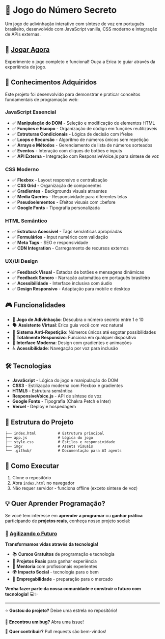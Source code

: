 # 🎯 Jogo do Número Secreto

Um jogo de adivinhação interativo com síntese de voz em português brasileiro, desenvolvido com JavaScript vanilla, CSS moderno e integração de APIs externas.

## 🚀 [Jogar Agora](https://jogo-do-numero-secreto-omega-amber.vercel.app/)

Experimente o jogo completo e funcional! Ouça a Erica te guiar através da experiência de jogo.

## 🧠 Conhecimentos Adquiridos

Este projeto foi desenvolvido para demonstrar e praticar conceitos fundamentais de programação web:

### **JavaScript Essencial**
- ✅ **Manipulação do DOM** - Seleção e modificação de elementos HTML
- ✅ **Funções e Escopo** - Organização de código em funções reutilizáveis
- ✅ **Estruturas Condicionais** - Lógica de decisão com if/else
- ✅ **Loops e Recursão** - Algoritmo de números únicos sem repetição
- ✅ **Arrays e Métodos** - Gerenciamento de lista de números sorteados
- ✅ **Eventos** - Interação com cliques de botões e inputs
- ✅ **API Externa** - Integração com ResponsiveVoice.js para síntese de voz

### **CSS Moderno**
- ✅ **Flexbox** - Layout responsivo e centralização
- ✅ **CSS Grid** - Organização de componentes
- ✅ **Gradientes** - Backgrounds visuais atraentes
- ✅ **Media Queries** - Responsividade para diferentes telas
- ✅ **Pseudoelementos** - Efeitos visuais com ::before
- ✅ **Google Fonts** - Tipografia personalizada

### **HTML Semântico**
- ✅ **Estrutura Acessível** - Tags semânticas apropriadas
- ✅ **Formulários** - Input numérico com validação
- ✅ **Meta Tags** - SEO e responsividade
- ✅ **CDN Integration** - Carregamento de recursos externos

### **UX/UI Design**
- ✅ **Feedback Visual** - Estados de botões e mensagens dinâmicas
- ✅ **Feedback Sonoro** - Narração automática em português brasileiro
- ✅ **Acessibilidade** - Interface inclusiva com áudio
- ✅ **Design Responsivo** - Adaptação para mobile e desktop

## 🎮 Funcionalidades

- 🎯 **Jogo de Adivinhação**: Descubra o número secreto entre 1 e 10
- 🗣️ **Assistente Virtual**: Erica guia você com voz natural
- 🔄 **Sistema Anti-Repetição**: Números únicos até esgotar possibilidades
- 📱 **Totalmente Responsivo**: Funciona em qualquer dispositivo
- 🎨 **Interface Moderna**: Design com gradientes e animações
- ♿ **Acessibilidade**: Navegação por voz para inclusão

## 🛠️ Tecnologias

- **JavaScript** - Lógica do jogo e manipulação do DOM
- **CSS3** - Estilização moderna com Flexbox e gradientes
- **HTML5** - Estrutura semântica
- **ResponsiveVoice.js** - API de síntese de voz
- **Google Fonts** - Tipografia (Chakra Petch e Inter)
- **Vercel** - Deploy e hospedagem

## 📁 Estrutura do Projeto

```
├── index.html          # Estrutura principal
├── app.js              # Lógica do jogo
├── style.css           # Estilos e responsividade
├── img/                # Assets visuais
└── .github/            # Documentação para AI agents
```

## 🚀 Como Executar

1. Clone o repositório
2. Abra `index.html` no navegador
3. Não requer servidor - funciona offline (exceto síntese de voz)

## 💡 Quer Aprender Programação?

Se você tem interesse em **aprender a programar** ou **ganhar prática** participando de **projetos reais**, conheça nosso projeto social:

### 🌟 [Agilizando o Futuro](https://agilizandoofuturo.org/)

**Transformamos vidas através da tecnologia!**

- 📚 **Cursos Gratuitos** de programação e tecnologia
- 🤝 **Projetos Reais** para ganhar experiência
- 👥 **Mentoria** com profissionais experientes
- 🌍 **Impacto Social** - tecnologia para o bem
- 🎯 **Empregabilidade** - preparação para o mercado

**Venha fazer parte da nossa comunidade e construir o futuro com tecnologia!** 💻✨

---

⭐ **Gostou do projeto?** Deixe uma estrela no repositório!

🐛 **Encontrou um bug?** Abra uma issue!

🤝 **Quer contribuir?** Pull requests são bem-vindos!